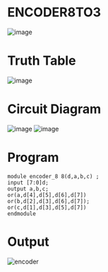 # ENCODER8TO3
![image](https://github.com/RESMIRNAIR/ENCODER3TO8/assets/154305926/824226c8-c767-44b5-ab35-26fed65b195e)
# Truth Table
![image](https://github.com/RESMIRNAIR/ENCODER3TO8/assets/154305926/e228c14b-b814-40c8-92eb-748d48570c04)
# Circuit Diagram
![image](https://github.com/RESMIRNAIR/ENCODER3TO8/assets/154305926/6fa5fe84-fe6f-472d-b9c0-e6dfa17413d3)
![image](https://github.com/RESMIRNAIR/ENCODER3TO8/assets/154305926/7d147e2a-ba03-4714-baee-17615c9c50c1)
# Program
```
module encoder_8 8(d,a,b,c) ;
input [7:0]d;
output a,b,c;
or(a,d[4],d[5],d[6],d[7])
or(b,d[2],d[3],d[6],d[7]);
or(c,d[1],d[3],d[5],d[7])
endmodule
```
# Output
![encoder](https://github.com/THARUN729/ENCODER8TO3/assets/161407766/2a15c82a-5977-4016-8a8f-8a309e9b4482)

